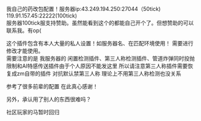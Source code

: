 我自己的药改包配置！服务器ip:43.249.194.250:27044（50tick) 119.91.157.45:22222(100tick)  
服务器100tick服支持赞助。虽然能看到这个的都能自己开个了。但想赞助的可以联系我。有op(  

这个插件包含有本人大量的私人设置！如服务器名、在匹配环境使用！ 需要进行修改才能使用。  
需要注意的是 我服务器的 闲置检测插件、第三人称检测插件、管道炸弹同时投抛限制和AI特感传送插件由于个人原因不能发这里 所以请注意第三人称插件需要恢复成zm自带的插件 对抗默认禁第三人称 理论上不用第三人称检测也没关系  

参考了很多前辈的配置 在此真心感谢！  

另外，承认用了别人的东西很难吗？  

社区玩家的马暂时回归  
